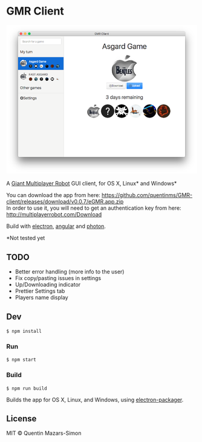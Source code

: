 # GMR Client

![](screenshot.png)

A [Giant Multiplayer Robot](http://multiplayerrobot.com/) GUI client, for OS X, Linux\* and Windows\*

You can download the app from here: https://github.com/quentinms/GMR-client/releases/download/v0.0.7/eGMR.app.zip  
In order to use it, you will need to get an authentication key from here: http://multiplayerrobot.com/Download

Build with [electron](http://electron.atom.io), [angular](https://angularjs.org) and [photon](http://photonkit.com). 

*Not tested yet

## TODO

* Better error handling (more info to the user)
* Fix copy/pasting issues in settings
* Up/Downloading indicator
* Prettier Settings tab
* Players name display

## Dev

```
$ npm install
```

### Run

```
$ npm start
```

### Build

```
$ npm run build
```

Builds the app for OS X, Linux, and Windows, using [electron-packager](https://github.com/maxogden/electron-packager).

## License

MIT © Quentin Mazars-Simon
